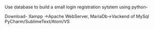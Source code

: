 Use database to build a small login registration sytstem using python-

Download-
Xampp ->Apache WebServer, MariaDb->Vackend of MySql
PyCharm/SublimeText/Atom/VS